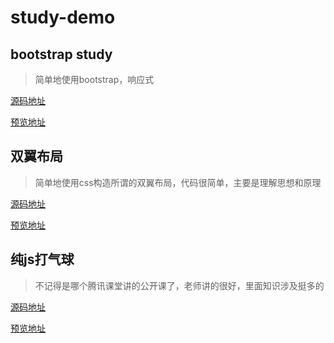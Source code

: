 # study-demo

## bootstrap study

> 简单地使用bootstrap，响应式

[源码地址](https://github.com/hexiuhui/study-demo/tree/master/bootstrap)

[预览地址](https://hexiuhui.github.io/study-demo/bootstrap/index.html)


## 双翼布局

> 简单地使用css构造所谓的双翼布局，代码很简单，主要是理解思想和原理

[源码地址](https://github.com/hexiuhui/study-demo/tree/master/shuangyibuju)

[预览地址](https://hexiuhui.github.io/study-demo/shuangyibuju/index.html)

## 纯js打气球

> 不记得是哪个腾讯课堂讲的公开课了，老师讲的很好，里面知识涉及挺多的

[源码地址](https://github.com/hexiuhui/study-demo/tree/master/balloon)

[预览地址](https://hexiuhui.github.io/study-demo/balloon/index.html)

